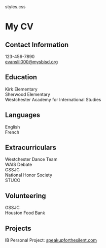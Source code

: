 <link>styles.css</link>

# My CV
## Contact Information
123-456-7890 <br>
evanslil000@mysbisd.org <br>
## Education
Kirk Elementary <br>
Sherwood Elementary <br>
Westchester Academy for International Studies <br>
## Languages
English <br>
French <br>
## Extracurriculars
Westchester Dance Team <br>
WAIS Debate <br>
GSSJC <br>
National Honor Society <br>
STUCO <br>
## Volunteering
GSSJC <br>
Houston Food Bank <br>
## Projects
IB Personal Project: <a href="speakupforthesilent.com">speakupforthesilent.com</a> <br>

